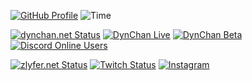 [![GitHub Profile](https://img.shields.io/github/followers/zlyfer?logo=github&logoColor=white&style=for-the-badge)](https://github.com/zlyfer)
![Time](https://img.shields.io/endpoint?style=for-the-badge&color=4caf53&url=https%3A%2F%2Fapi.zlyfer.net%2Fshieldsio%2Ftime)

[![dynchan.net Status](https://img.shields.io/website?down_color=c43b3b&style=for-the-badge&up_color=4caf53&url=https%3A%2F%2Fdynchan.net&label=dynchan.net)](https://dynchan.net)
[![DynChan Live](https://img.shields.io/endpoint?logo=discord&logoColor=white&style=for-the-badge&url=https%3A%2F%2Fapi.zlyfer.net%2Fshieldsio%2Fdynchan%2Flive)](https://discord.com/api/oauth2/authorize?client_id=352801398385016832&permissions=8&redirect_uri=https%3A%2F%2Fdynchan.net&scope=bot)
[![DynChan Beta](https://img.shields.io/endpoint?logo=discord&logoColor=white&style=for-the-badge&url=https%3A%2F%2Fapi.zlyfer.net%2Fshieldsio%2Fdynchan%2Fbeta)](https://discord.com/api/oauth2/authorize?client_id=352801398385016832&permissions=8&redirect_uri=https%3A%2F%2Fdynchan.net&scope=bot)
[![Discord Online Users](https://img.shields.io/discord/388758806693412866?color=4caf53&label=dynchan%20community&logo=discord&logoColor=white&style=for-the-badge)](https://discord.com/invite/hwrb46E/)

[![zlyfer.net Status](https://img.shields.io/website?down_color=c43b3b&style=for-the-badge&up_color=4caf53&url=https%3A%2F%2Fzlyfer.net&label=zlyfer.net)](https://zlyfer.net)
[![Twitch Status](https://img.shields.io/twitch/status/zlyfer2?logo=twitch&logoColor=white&style=for-the-badge)](https://www.twitch.tv/zlyfer2)
[![Instagram](https://img.shields.io/badge/instagram-zlyfer.arts-%23d92b7f?style=for-the-badge&logo=instagram&logoColor=white)](https://instagram.com/zlyfer.arts/)

<!-- [![Twitch Status SlyNCarli](https://img.shields.io/twitch/status/slyncarli?label=twitch%2Fslyncarli&logo=twitch&logoColor=white&style=for-the-badge)](https://www.twitch.tv/slyncarli) -->
